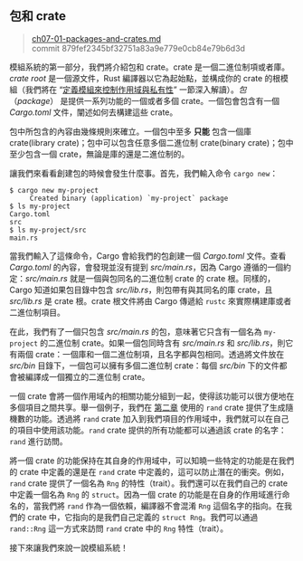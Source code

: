 ## 包和 crate

> [ch07-01-packages-and-crates.md](https://github.com/rust-lang/book/blob/master/src/ch07-01-packages-and-crates.md)
> <br>
> commit 879fef2345bf32751a83a9e779e0cb84e79b6d3d

模組系統的第一部分，我們將介紹包和 crate。crate 是一個二進位制項或者庫。*crate root* 是一個源文件，Rust 編譯器以它為起始點，並構成你的 crate 的根模組（我們將在 “[定義模組來控制作用域與私有性](https://github.com/rust-lang/book/blob/master/src/ch07-02-defining-modules-to-control-scope-and-privacy.md)” 一節深入解讀）。*包*（*package*） 是提供一系列功能的一個或者多個 crate。一個包會包含有一個 *Cargo.toml* 文件，闡述如何去構建這些 crate。

包中所包含的內容由幾條規則來確立。一個包中至多 **只能** 包含一個庫 crate(library crate)；包中可以包含任意多個二進位制 crate(binary crate)；包中至少包含一個 crate，無論是庫的還是二進位制的。

讓我們來看看創建包的時候會發生什麼事。首先，我們輸入命令 `cargo new`：

```text
$ cargo new my-project
     Created binary (application) `my-project` package
$ ls my-project
Cargo.toml
src
$ ls my-project/src
main.rs
```

當我們輸入了這條命令，Cargo 會給我們的包創建一個 *Cargo.toml* 文件。查看 *Cargo.toml* 的內容，會發現並沒有提到 *src/main.rs*，因為 Cargo 遵循的一個約定：*src/main.rs* 就是一個與包同名的二進位制 crate 的 crate 根。同樣的，Cargo 知道如果包目錄中包含 *src/lib.rs*，則包帶有與其同名的庫 crate，且 *src/lib.rs* 是 crate 根。crate 根文件將由 Cargo 傳遞給 `rustc` 來實際構建庫或者二進位制項目。

在此，我們有了一個只包含 *src/main.rs* 的包，意味著它只含有一個名為 `my-project` 的二進位制 crate。如果一個包同時含有 *src/main.rs* 和 *src/lib.rs*，則它有兩個 crate：一個庫和一個二進位制項，且名字都與包相同。透過將文件放在 *src/bin* 目錄下，一個包可以擁有多個二進位制 crate：每個 *src/bin* 下的文件都會被編譯成一個獨立的二進位制 crate。

一個 crate 會將一個作用域內的相關功能分組到一起，使得該功能可以很方便地在多個項目之間共享。舉一個例子，我們在 [第二章](https://github.com/rust-lang/book/blob/master/src/ch02-00-guessing-game-tutorial.md#generating-a-random-number) 使用的 `rand` crate 提供了生成隨機數的功能。透過將 `rand` crate 加入到我們項目的作用域中，我們就可以在自己的項目中使用該功能。`rand` crate 提供的所有功能都可以通過該 crate 的名字：`rand` 進行訪問。

將一個 crate 的功能保持在其自身的作用域中，可以知曉一些特定的功能是在我們的 crate 中定義的還是在 `rand` crate 中定義的，這可以防止潛在的衝突。例如，`rand` crate 提供了一個名為 `Rng` 的特性（trait）。我們還可以在我們自己的 crate 中定義一個名為 `Rng` 的 `struct`。因為一個 crate 的功能是在自身的作用域進行命名的，當我們將 `rand` 作為一個依賴，編譯器不會混淆 `Rng` 這個名字的指向。在我們的 crate 中，它指向的是我們自己定義的 `struct Rng`。我們可以通過 `rand::Rng` 這一方式來訪問 `rand` crate 中的 `Rng` 特性（trait）。

接下來讓我們來說一說模組系統！
